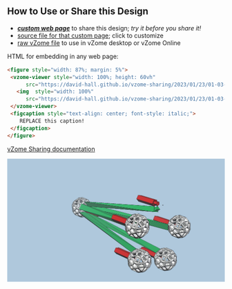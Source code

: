 
## How to Use or Share this Design

 - [***custom web page***][post] to share this design; *try it before you share it!*
 - [source file for that custom page][source]; click to customize
 - [raw vZome file][raw] to use in vZome desktop or vZome Online
 
 HTML for embedding in any web page:
 ```html
<figure style="width: 87%; margin: 5%">
  <vzome-viewer style="width: 100%; height: 60vh"
       src="https://david-hall.github.io/vzome-sharing/2023/01/23/01-03-42-green-struts-triangle-tips/green-struts-triangle-tips.vZome" >
    <img  style="width: 100%"
       src="https://david-hall.github.io/vzome-sharing/2023/01/23/01-03-42-green-struts-triangle-tips/green-struts-triangle-tips.png" >
  </vzome-viewer>
  <figcaption style="text-align: center; font-style: italic;">
     REPLACE this caption!
  </figcaption>
</figure>
 ```

[vZome Sharing documentation](https://vzome.github.io/vzome/sharing.html#how-it-works)

![Image](<green-struts-triangle-tips.png>)


[post]: <https://david-hall.github.io/vzome-sharing/2023/01/23/green-struts-triangle-tips-01-03-42.html>
[source]: <https://github.com/david-hall/vzome-sharing/edit/main/_posts/2023-01-23-green-struts-triangle-tips-01-03-42.md>
[raw]: <https://raw.githubusercontent.com/david-hall/vzome-sharing/main/2023/01/23/01-03-42-green-struts-triangle-tips/green-struts-triangle-tips.vZome>
